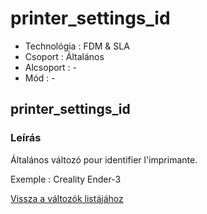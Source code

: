 # printer\_settings\_id

* Technológia : FDM & SLA
* Csoport : Általános
* Alcsoport : -
* Mód : -

## printer\_settings\_id

### Leírás

Általános változó pour identifier l'imprimante.

Exemple : Creality Ender-3

[Vissza a változók listájához](../../variable_list)

